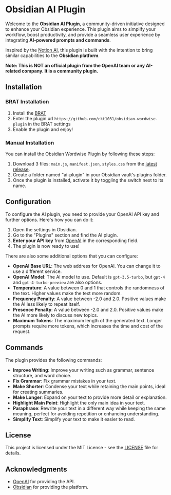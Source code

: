 # Obsidian AI Plugin

Welcome to the **Obsidian AI Plugin**, a community-driven initiative designed to enhance your Obsidian experience. This plugin aims to simplify your workflow, boost productivity, and provide a seamless user experience by integrating **AI-powered prompts and commands**.

Inspired by the [Notion AI](https://www.notion.so/product/ai), this plugin is built with the intention to bring similar capabilities to the **Obsidian platform**.

**Note: This is NOT an official plugin from the OpenAI team or any AI-related company. It is a community plugin.**

## Installation

### BRAT Installation

1. Install the [BRAT](https://github.com/TfTHacker/obsidian42-brat)
2. Enter the plugin url `https://github.com/ckt1031/obsidian-wordwise-plugin` in the BRAT settings
3. Enable the plugin and enjoy!

### Manual Installation

You can install the Obsidian Wordwise Plugin by following these steps:

1. Download 3 files: `main.js`, `manifest.json`, `styles.css` from the [latest release](https://github.com/ckt1031/obsidian-ai-plugin/releases/latest).
2. Create a folder named "ai-plugin" in your Obsidian vault's plugins folder.
3. Once the plugin is installed, activate it by toggling the switch next to its name.

## Configuration

To configure the AI plugin, you need to provide your OpenAI API key and further options. Here's how you can do it:

1. Open the settings in Obsidian.
2. Go to the "Plugins" section and find the AI plugin.
3. **Enter your API key** from [OpenAI](https://beta.openai.com/account/api-keys) in the corresponding field.
4. The plugin is now ready to use!

There are also some additional options that you can configure:

- **OpenAI Base URL**: The web address for OpenAI. You can change it to use a different service.
- **OpenAI Model**: The AI model to use. Default is `gpt-3.5-turbo`, but `gpt-4` and `gpt-4-turbo-preview` are also options.
- **Temperature**: A value between 0 and 1 that controls the randomness of the text. Higher values make the text more random.
- **Frequency Penalty**: A value between -2.0 and 2.0. Positive values make the AI less likely to repeat itself.
- **Presence Penalty**: A value between -2.0 and 2.0. Positive values make the AI more likely to discuss new topics.
- **Maximum Tokens**: The maximum length of the generated text. Longer prompts require more tokens, which increases the time and cost of the request.

## Commands

The plugin provides the following commands:

- **Improve Writing**: Improve your writing such as grammar, sentence structure, and word choice.
- **Fix Grammar**: Fix grammar mistakes in your text.
- **Make Shorter**: Condense your text while retaining the main points, ideal for creating summaries.
- **Make Longer**: Expand on your text to provide more detail or explanation.
- **Highlight Main Point**: Highlight the only main idea in your text.
- **Paraphrase**: Rewrite your text in a different way while keeping the same meaning, perfect for avoiding repetition or enhancing understanding.
- **Simplify Text**: Simplify your text to make it easier to read.

## License

This project is licensed under the MIT License - see the [LICENSE](LICENSE) file for details.

## Acknowledgments

- [OpenAI](https://openai.com/) for providing the API.
- [Obsidian](https://obsidian.md/) for providing the platform.
